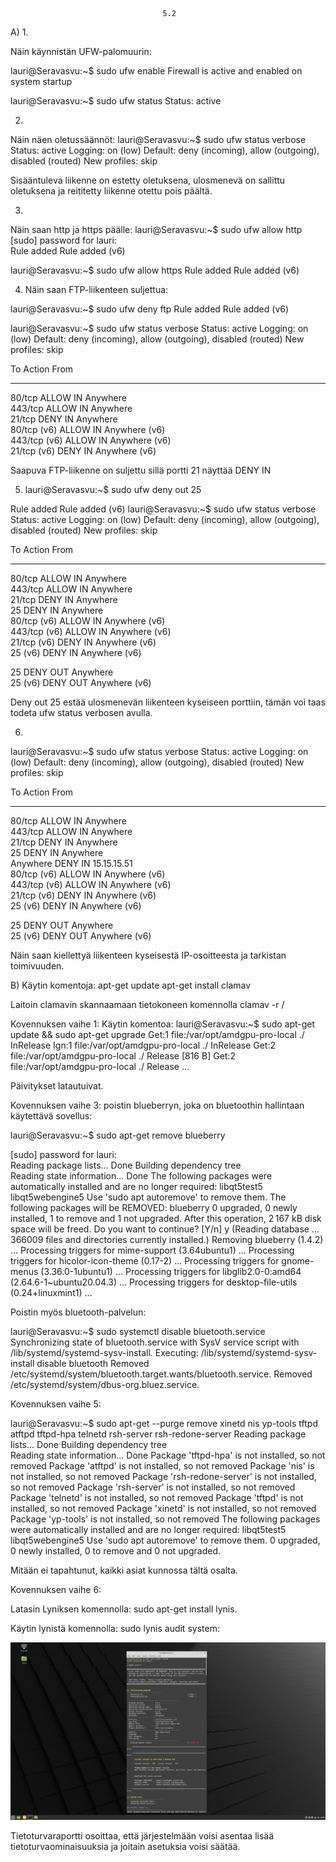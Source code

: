 								      5.2

A)
1.

Näin käynnistän UFW-palomuurin:

lauri@Seravasvu:~$ sudo ufw enable
Firewall is active and enabled on system startup

lauri@Seravasvu:~$ sudo ufw status
Status: active


2. 

Näin näen oletussäännöt:
lauri@Seravasvu:~$ sudo ufw status verbose
Status: active
Logging: on (low)
Default: deny (incoming), allow (outgoing), disabled (routed)
New profiles: skip

Sisääntuleva liikenne on estetty oletuksena, ulosmenevä on sallittu oletuksena ja reititetty liikenne otettu pois päältä. 

3. 

Näin saan http ja https päälle: lauri@Seravasvu:~$ sudo ufw allow http
[sudo] password for lauri:     
Rule added
Rule added (v6)

lauri@Seravasvu:~$ sudo ufw allow https
Rule added
Rule added (v6)

4. Näin saan FTP-liikenteen suljettua: 

lauri@Seravasvu:~$ sudo ufw deny ftp
Rule added
Rule added (v6)

lauri@Seravasvu:~$ sudo ufw status verbose
Status: active
Logging: on (low)
Default: deny (incoming), allow (outgoing), disabled (routed)
New profiles: skip

To                         Action      From
--                         ------      ----
80/tcp                     ALLOW IN    Anywhere                  
443/tcp                    ALLOW IN    Anywhere                  
21/tcp                     DENY IN     Anywhere                  
80/tcp (v6)                ALLOW IN    Anywhere (v6)             
443/tcp (v6)               ALLOW IN    Anywhere (v6)             
21/tcp (v6)                DENY IN     Anywhere (v6)    

Saapuva FTP-liikenne on suljettu sillä portti 21 näyttää DENY IN

5. lauri@Seravasvu:~$ sudo ufw deny out 25

Rule added
Rule added (v6)
lauri@Seravasvu:~$ sudo ufw status verbose
Status: active
Logging: on (low)
Default: deny (incoming), allow (outgoing), disabled (routed)
New profiles: skip

To                         Action      From
--                         ------      ----
80/tcp                     ALLOW IN    Anywhere                  
443/tcp                    ALLOW IN    Anywhere                  
21/tcp                     DENY IN     Anywhere                  
25                         DENY IN     Anywhere                  
80/tcp (v6)                ALLOW IN    Anywhere (v6)             
443/tcp (v6)               ALLOW IN    Anywhere (v6)             
21/tcp (v6)                DENY IN     Anywhere (v6)             
25 (v6)                    DENY IN     Anywhere (v6)             

25                         DENY OUT    Anywhere                  
25 (v6)                    DENY OUT    Anywhere (v6)             

Deny out 25 estää ulosmenevän liikenteen kyseiseen porttiin, tämän voi taas todeta ufw status verbosen avulla.

6. 
lauri@Seravasvu:~$ sudo ufw status verbose
Status: active
Logging: on (low)
Default: deny (incoming), allow (outgoing), disabled (routed)
New profiles: skip

To                         Action      From
--                         ------      ----
80/tcp                     ALLOW IN    Anywhere                  
443/tcp                    ALLOW IN    Anywhere                  
21/tcp                     DENY IN     Anywhere                  
25                         DENY IN     Anywhere                  
Anywhere                   DENY IN     15.15.15.51               
80/tcp (v6)                ALLOW IN    Anywhere (v6)             
443/tcp (v6)               ALLOW IN    Anywhere (v6)             
21/tcp (v6)                DENY IN     Anywhere (v6)             
25 (v6)                    DENY IN     Anywhere (v6)             

25                         DENY OUT    Anywhere                  
25 (v6)                    DENY OUT    Anywhere (v6)             

Näin saan kiellettyä liikenteen kyseisestä IP-osoitteesta ja tarkistan toimivuuden.

B)
Käytin komentoja: apt-get update
apt-get install clamav

Laitoin clamavin skannaamaan tietokoneen komennolla clamav -r /

Kovennuksen vaihe 1: Käytin komentoa: lauri@Seravasvu:~$ sudo apt-get update && sudo apt-get upgrade
Get:1 file:/var/opt/amdgpu-pro-local ./ InRelease
Ign:1 file:/var/opt/amdgpu-pro-local ./ InRelease
Get:2 file:/var/opt/amdgpu-pro-local ./ Release [816 B]
Get:2 file:/var/opt/amdgpu-pro-local ./ Release ...

Päivitykset latautuivat.

Kovennuksen vaihe 3: poistin blueberryn, joka on bluetoothin hallintaan käytettävä sovellus: 

lauri@Seravasvu:~$ sudo apt-get remove blueberry

[sudo] password for lauri:     
Reading package lists... Done
Building dependency tree       
Reading state information... Done
The following packages were automatically installed and are no longer required:
  libqt5test5 libqt5webengine5
Use 'sudo apt autoremove' to remove them.
The following packages will be REMOVED:
  blueberry
0 upgraded, 0 newly installed, 1 to remove and 1 not upgraded.
After this operation, 2 167 kB disk space will be freed.
Do you want to continue? [Y/n] y
(Reading database ... 366009 files and directories currently installed.)
Removing blueberry (1.4.2) ...
Processing triggers for mime-support (3.64ubuntu1) ...
Processing triggers for hicolor-icon-theme (0.17-2) ...
Processing triggers for gnome-menus (3.36.0-1ubuntu1) ...
Processing triggers for libglib2.0-0:amd64 (2.64.6-1~ubuntu20.04.3) ...
Processing triggers for desktop-file-utils (0.24+linuxmint1) ...

Poistin myös bluetooth-palvelun: 

lauri@Seravasvu:~$ sudo systemctl disable bluetooth.service
Synchronizing state of bluetooth.service with SysV service script with /lib/systemd/systemd-sysv-install.
Executing: /lib/systemd/systemd-sysv-install disable bluetooth
Removed /etc/systemd/system/bluetooth.target.wants/bluetooth.service.
Removed /etc/systemd/system/dbus-org.bluez.service.

Kovennuksen vaihe 5:

lauri@Seravasvu:~$ sudo apt-get --purge remove xinetd nis yp-tools tftpd atftpd tftpd-hpa telnetd rsh-server rsh-redone-server
Reading package lists... Done
Building dependency tree       
Reading state information... Done
Package 'tftpd-hpa' is not installed, so not removed
Package 'atftpd' is not installed, so not removed
Package 'nis' is not installed, so not removed
Package 'rsh-redone-server' is not installed, so not removed
Package 'rsh-server' is not installed, so not removed
Package 'telnetd' is not installed, so not removed
Package 'tftpd' is not installed, so not removed
Package 'xinetd' is not installed, so not removed
Package 'yp-tools' is not installed, so not removed
The following packages were automatically installed and are no longer required:
  libqt5test5 libqt5webengine5
Use 'sudo apt autoremove' to remove them.
0 upgraded, 0 newly installed, 0 to remove and 0 not upgraded.

Mitään ei tapahtunut, kaikki asiat kunnossa tältä osalta.

Kovennuksen vaihe 6:

Latasin Lyniksen komennolla: sudo apt-get install lynis.

Käytin lynistä komennolla: sudo lynis audit system:

<img src="lynis.png">

Tietoturvaraportti osoittaa, että järjestelmään voisi asentaa lisää tietoturvaominaisuuksia ja joitain asetuksia voisi säätää.




